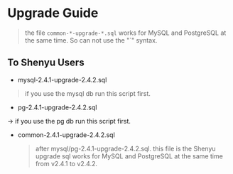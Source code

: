# Upgrade Guide

> the file `common-*-upgrade-*.sql` works for MySQL and PostgreSQL at the same time. So can not use the "`" syntax.

## To Shenyu Users

- mysql-2.4.1-upgrade-2.4.2.sql

> if you use the mysql db run this script first.

- pg-2.4.1-upgrade-2.4.2.sql

-> if you use the pg db run this script first.

- common-2.4.1-upgrade-2.4.2.sql

  > after mysql/pg-2.4.1-upgrade-2.4.2.sql.
  > this file is the Shenyu upgrade sql works for MySQL and PostgreSQL at the same time from v2.4.1 to v2.4.2.
  

